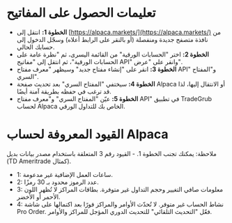 # **تعليمات الحصول على المفاتيح**
- **الخطوة 1:** انتقل إلى [https://alpaca.markets/](https://alpaca.markets/) من نافذة متصفح جديدة ومنفصلة (أو بالنقر على الرابط أعلاه) وسجّل الدخول إلى حسابك الحالي.
- **الخطوة 2:** اختر "الحسابات الورقية" من القائمة اليسرى، ثم "نظرة عامة على الحسابات الورقية"، ثم انتقل إلى "مفاتيح API" وانقر على "عرض".
- **الخطوة 3:** انقر على "إنشاء مفتاح جديد" وسيظهر "معرف مفتاح API" و"المفتاح السري".
- **الخطوة 4:** سيختفي "المفتاح السري" بعد تحديث صفحة Alpaca أو الانتقال إليها، لذا قد ترغب في حفظه بطريقة آمنة أيضًا.
- **الخطوة 5:** عيّن "المفتاح السري" و"معرف مفتاح API" في تطبيق TradeGrub لحساب Alpaca الخاص بك للتداول الورقي.

# القيود المعروفة لحساب Alpaca
ملاحظة: يمكنك تجنب الخطوة 1. - القيود رقم 3 المتعلقة باستخدام مصدر بيانات بديل (TD Ameritrade كمثال).
- 1: ساعات العمل الإضافية غير مدعومة.
- 2: عدد الرموز محدود بـ 30 رمزًا.
- 3: معلومات صافي التغيير وحجم التداول غير متوفرة. بطاقات المراكز لا تُظهر اللون الأحمر أو الأخضر.
- 4: نشاط الحساب غير متوفر. لا تُحدّث الأوامر والمراكز فورًا بعد اكتمالها على شاشة Pro Order. فعّل "التحديث التلقائي" للتحديث الدوري المؤجل للمراكز والأوامر.

